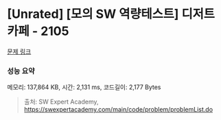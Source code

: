 # [Unrated] [모의 SW 역량테스트] 디저트 카페 - 2105 

[문제 링크](https://swexpertacademy.com/main/code/problem/problemDetail.do?contestProbId=AV5VwAr6APYDFAWu) 

### 성능 요약

메모리: 137,864 KB, 시간: 2,131 ms, 코드길이: 2,177 Bytes



> 출처: SW Expert Academy, https://swexpertacademy.com/main/code/problem/problemList.do